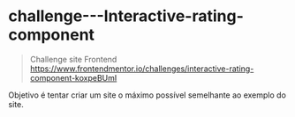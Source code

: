 # challenge---Interactive-rating-component
> Challenge site Frontend https://www.frontendmentor.io/challenges/interactive-rating-component-koxpeBUmI

Objetivo é tentar criar um site o máximo possível semelhante ao exemplo do site. 
